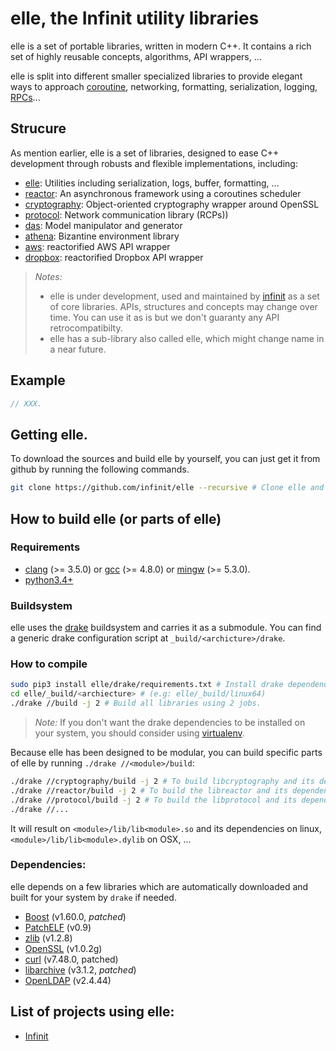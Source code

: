 # elle, the Infinit utility libraries

elle is a set of portable libraries, written in modern C++. It contains a rich set of highly reusable concepts, algorithms, API wrappers, ...

elle is split into different smaller specialized libraries to provide elegant ways to approach [coroutine](https://en.wikipedia.org/wiki/Coroutine), networking, formatting, serialization, logging, [RPCs](https://en.wikipedia.org/wiki/Remote_procedure_call)...

## Strucure

As mention earlier, elle is a set of libraries, designed to ease C++ development through robusts and flexible implementations, including:
- [elle](elle): Utilities including serialization, logs, buffer, formatting, ...
- [reactor](reactor): An asynchronous framework using a coroutines scheduler
- [cryptography](cryptography): Object-oriented cryptography wrapper around OpenSSL
- [protocol](protocol): Network communication library (RCPs))
- [das](das): Model manipulator and generator
- [athena](athena): Bizantine environment library
- [aws](aws): reactorified AWS API wrapper
- [dropbox](dropbox): reactorified Dropbox API wrapper

> *Notes:*
>   - elle is under development, used and maintained by [infinit](https://infinit.sh) as a set of core libraries. APIs, structures and concepts may change over time. You can use it as is but we don't guaranty any API retrocompatibilty.
>   - elle has a sub-library also called elle, which might change name in a near future.

## Example

```cpp
// XXX.
```

## Getting elle.

To download the sources and build elle by yourself, you can just get it from github by running the following commands.

```bash
git clone https://github.com/infinit/elle --recursive # Clone elle and its submodules.
```

## How to build elle (or parts of elle)

### Requirements

- [clang](http://clang.llvm.org) (>= 3.5.0) or [gcc](https://gcc.gnu.org) (>= 4.8.0) or [mingw](http://mingw.org) (>= 5.3.0).
- [python3.4+](https://www.python.org/download/releases/3.0)

### Buildsystem
elle uses the [drake](https://github.com/infinit/drake) buildsystem and carries it as a submodule.
You can find a generic drake configuration script at `_build/<archicture>/drake`.

### How to compile
```bash
sudo pip3 install elle/drake/requirements.txt # Install drake dependencies.
cd elle/_build/<archiecture> # (e.g: elle/_build/linux64)
./drake //build -j 2 # Build all libraries using 2 jobs.
```
> *Note:* If you don't want the drake dependencies to be installed on your system, you should consider using [virtualenv](https://virtualenv.pypa.io/en/stable/installation).

Because elle has been designed to be modular, you can build specific parts of elle by running `./drake //<module>/build`:

```bash
./drake //cryptography/build -j 2 # To build libcryptography and its dependencies.
./drake //reactor/build -j 2 # To build the libreactor and its dependencies.
./drake //protocol/build -j 2 # To build the libprotocol and its dependencies.
./drake //...
```
It will result on `<module>/lib/lib<module>.so` and its dependencies on linux, `<module>/lib/lib<module>.dylib` on OSX, ...

### Dependencies:

elle depends on a few libraries which are automatically downloaded and built for your system by `drake` if needed.
- [Boost](http://boost.org) (v1.60.0, _patched_)
- [PatchELF](http://nixos.org/patchelf.html) (v0.9)
- [zlib](http://www.zlib.net) (v1.2.8)
- [OpenSSL](https://www.openssl.org) (v1.0.2g)
- [curl](https://curl.haxx.se) (v7.48.0, patched)
- [libarchive](http://www.libarchive.org) (v3.1.2, _patched_)
- [OpenLDAP](http://www.openldap.org) (v2.4.44)

## List of projects using elle:

- [Infinit](https://github.com/infinit/fs)
